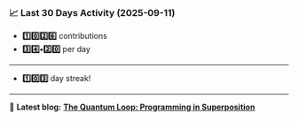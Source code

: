 <!--START_STATS-->
### 📈 Last 30 Days Activity (2025-09-11)  
- **1️⃣0️⃣2️⃣6️⃣** contributions  
- **3️⃣4️⃣•2️⃣0️⃣** per day
---
- **1️⃣0️⃣3️⃣** day streak!
---
📝 **Latest blog:** [**The Quantum Loop: Programming in Superposition**](https://andriak.com/blog/quantum-loop)
<!--END_STATS-->
